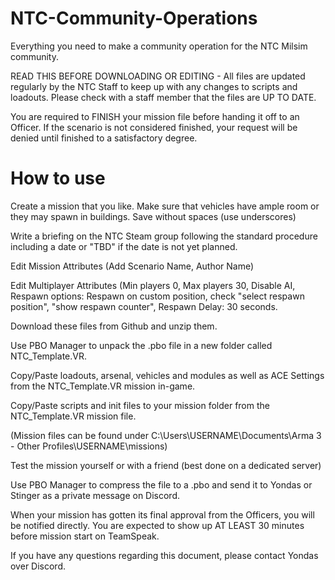 # NTC-Community-Operations
Everything you need to make a community operation for the NTC Milsim community.

READ THIS BEFORE DOWNLOADING OR EDITING - 
All files are updated regularly by the NTC Staff to keep up with any changes to scripts and loadouts. Please check with a staff member that the files are UP TO DATE.

You are required to FINISH your mission file before handing it off to an Officer. If the scenario is not considered finished, your request will be denied until finished to a satisfactory degree.

# How to use
Create a mission that you like. Make sure that vehicles have ample room or they may spawn in buildings. Save without spaces (use underscores)

Write a briefing on the NTC Steam group following the standard procedure including a date or "TBD" if the date is not yet planned.

Edit Mission Attributes (Add Scenario Name, Author Name)

Edit Multiplayer Attributes (Min players 0, Max players 30, Disable AI, Respawn options: Respawn on custom position, check "select respawn position", "show respawn counter", Respawn Delay: 30 seconds.

Download these files from Github and unzip them.

Use PBO Manager to unpack the .pbo file in a new folder called NTC_Template.VR.


Copy/Paste loadouts, arsenal, vehicles and modules as well as ACE Settings from the NTC_Template.VR mission in-game.

Copy/Paste scripts and init files to your mission folder from the NTC_Template.VR mission file.

(Mission files can be found under C:\Users\USERNAME\Documents\Arma 3 - Other Profiles\USERNAME\missions)

Test the mission yourself or with a friend (best done on a dedicated server)

Use PBO Manager to compress the file to a .pbo and send it to Yondas or Stinger as a private message on Discord.

When your mission has gotten its final approval from the Officers, you will be notified directly. You are expected to show up AT LEAST 30 minutes before mission start on TeamSpeak.


If you have any questions regarding this document, please contact Yondas over Discord.
